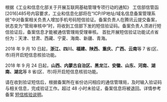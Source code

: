 根据《工业和信息化部关于开展互联网基础管理专项行动的通知》 工信部信管函[2016]485号内容要求，工业和信息化部将在“ICP/IP地址/域名信息备案管理系统”中对备案相关负责人增加手机号码短信验证。备案负责人在腾讯云提交备案，状态变为“管局审核中”时，将收到工信部下发的短信验证码。备案负责人须进行短信验证后，备案信息才能被通信管理局受理审核。
首批开展短信验证功能试点省份为：天津、甘肃、西藏、宁夏、海南、新疆、青海。

2018 年 9 月 10 日起，**浙江、四川、福建、陕西、重庆、广西、云南**等 7 省(区、市)将开启短信息核验功能。

2018 年 9 月 24 日起，**山西、内蒙古自治区、黑龙江、安徽、山东、河南、湖南、湖北**等 8 省(区、市)将开启短信息核验功能。

请在收到验证短信后，根据备案所在省份访问相应的通信管理局，及时输入验证码与相关信息，完成验证工作。超过 48 小时未验证，备案信息将被退回。详情参考备案 [短信核验说明](https://cloud.tencent.com/document/product/243/13435)。
